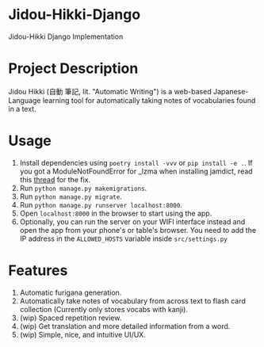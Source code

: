 # Jidou-Hikki-Django
Jidou-Hikki Django Implementation

# Project Description
Jidou Hikki (自動 筆記, lit. "Automatic Writing") is a web-based Japanese-Language learning tool for automatically taking notes of vocabularies found in a text.

# Usage
1. Install dependencies using `poetry install -vvv` or `pip install -e .`. If you got a ModuleNotFoundError for _lzma when installing jamdict, read this [thread](https://github.com/ultralytics/yolov5/issues/1298) for the fix.
2. Run `python manage.py makemigrations`.
3. Run `python manage.py migrate`.
4. Run `python manage.py runserver localhost:8000`.
5. Open `localhost:8000` in the browser to start using the app.
6. Optionally, you can run the server on your WIFI interface instead and open the app from your phone's or table's browser. You need to add the IP address in the `ALLOWED_HOSTS` variable inside `src/settings.py`

# Features
1. Automatic furigana generation.
2. Automatically take notes of vocabulary from across text to flash card collection (Currently only stores vocabs with kanji).
3. (wip) Spaced repetition review.
4. (wip) Get translation and more detailed information from a word.
5. (wip) Simple, nice, and intuitive UI/UX.
